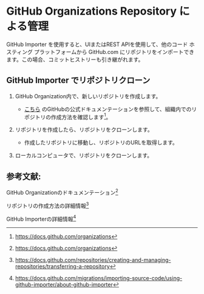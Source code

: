 # GitHub Organizations Repository による管理

GitHub Importer を使用すると、UIまたはREST APIを使用して、他のコード ホスティング プラットフォームから GitHub.com にリポジトリをインポートできます。この場合、コミットヒストリーも引き継がれます。

## GitHub Importer でリポジトリクローン

1. GitHub Organization内で、新しいリポジトリを作成します。
   - [こちら](https://docs.github.com/organizations) のGitHubの公式ドキュメンテーションを参照して、組織内でのリポジトリの作成方法を確認します[^1]。

2. リポジトリを作成したら、リポジトリをクローンします。
   - 作成したリポジトリに移動し、リポジトリのURLを取得します。

3. ローカルコンピュータで、リポジトリをクローンします。

## 参考文献:

GitHub Organizationのドキュメンテーション[^1]

リポジトリの作成方法の詳細情報[^2]

GitHub Importerの詳細情報[^3]


[^1]: https://docs.github.com/organizations

[^2]: https://docs.github.com/repositories/creating-and-managing-repositories/transferring-a-repository

[^3]: https://docs.github.com/migrations/importing-source-code/using-github-importer/about-github-importer